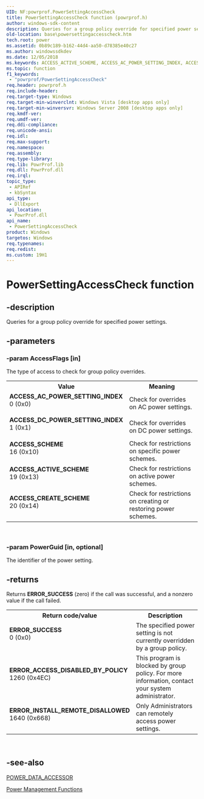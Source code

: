 ```yaml
---
UID: NF:powrprof.PowerSettingAccessCheck
title: PowerSettingAccessCheck function (powrprof.h)
author: windows-sdk-content
description: Queries for a group policy override for specified power settings.
old-location: base\powersettingaccesscheck.htm
tech.root: power
ms.assetid: 0b89c189-b162-44d4-aa50-d78385e40c27
ms.author: windowssdkdev
ms.date: 12/05/2018
ms.keywords: ACCESS_ACTIVE_SCHEME, ACCESS_AC_POWER_SETTING_INDEX, ACCESS_CREATE_SCHEME, ACCESS_DC_POWER_SETTING_INDEX, ACCESS_SCHEME, PowerSettingAccessCheck, PowerSettingAccessCheck function, base.powersettingaccesscheck, powrprof/PowerSettingAccessCheck
ms.topic: function
f1_keywords: 
 - "powrprof/PowerSettingAccessCheck"
req.header: powrprof.h
req.include-header: 
req.target-type: Windows
req.target-min-winverclnt: Windows Vista [desktop apps only]
req.target-min-winversvr: Windows Server 2008 [desktop apps only]
req.kmdf-ver: 
req.umdf-ver: 
req.ddi-compliance: 
req.unicode-ansi: 
req.idl: 
req.max-support: 
req.namespace: 
req.assembly: 
req.type-library: 
req.lib: PowrProf.lib
req.dll: PowrProf.dll
req.irql: 
topic_type:
 - APIRef
 - kbSyntax
api_type:
 - DllExport
api_location:
 - PowrProf.dll
api_name:
 - PowerSettingAccessCheck
product: Windows
targetos: Windows
req.typenames: 
req.redist: 
ms.custom: 19H1
---
```


# PowerSettingAccessCheck function


## -description


Queries for a group policy override for specified power settings.


## -parameters




### -param AccessFlags [in]

The type of access to check for group policy overrides.

<table>
<tr>
<th>Value</th>
<th>Meaning</th>
</tr>
<tr>
<td width="40%"><a id="ACCESS_AC_POWER_SETTING_INDEX"></a><a id="access_ac_power_setting_index"></a><dl>
<dt><b>ACCESS_AC_POWER_SETTING_INDEX</b></dt>
<dt>0 (0x0)</dt>
</dl>
</td>
<td width="60%">
Check for overrides on AC power settings.

</td>
</tr>
<tr>
<td width="40%"><a id="ACCESS_DC_POWER_SETTING_INDEX"></a><a id="access_dc_power_setting_index"></a><dl>
<dt><b>ACCESS_DC_POWER_SETTING_INDEX</b></dt>
<dt>1 (0x1)</dt>
</dl>
</td>
<td width="60%">
Check for overrides on DC power settings.

</td>
</tr>
<tr>
<td width="40%"><a id="ACCESS_SCHEME"></a><a id="access_scheme"></a><dl>
<dt><b>ACCESS_SCHEME</b></dt>
<dt>16 (0x10)</dt>
</dl>
</td>
<td width="60%">
Check for restrictions on specific power schemes.

</td>
</tr>
<tr>
<td width="40%"><a id="ACCESS_ACTIVE_SCHEME"></a><a id="access_active_scheme"></a><dl>
<dt><b>ACCESS_ACTIVE_SCHEME</b></dt>
<dt>19 (0x13)</dt>
</dl>
</td>
<td width="60%">
Check for restrictions on active power schemes.

</td>
</tr>
<tr>
<td width="40%"><a id="ACCESS_CREATE_SCHEME"></a><a id="access_create_scheme"></a><dl>
<dt><b>ACCESS_CREATE_SCHEME</b></dt>
<dt>20 (0x14)</dt>
</dl>
</td>
<td width="60%">
Check for restrictions on creating or restoring power schemes.

</td>
</tr>
</table>
 


### -param PowerGuid [in, optional]

The identifier of the power setting.


## -returns



Returns <b>ERROR_SUCCESS</b> (zero) if the call was successful, and a nonzero value if 
      the call failed.

<table>
<tr>
<th>Return code/value</th>
<th>Description</th>
</tr>
<tr>
<td width="40%">
<dl>
<dt><b>ERROR_SUCCESS</b></dt>
<dt>0 (0x0)</dt>
</dl>
</td>
<td width="60%">
The specified power setting is not currently overridden by a group policy.

</td>
</tr>
<tr>
<td width="40%">
<dl>
<dt><b>ERROR_ACCESS_DISABLED_BY_POLICY</b></dt>
<dt>1260 (0x4EC)</dt>
</dl>
</td>
<td width="60%">
This program is blocked by group policy. For more information, contact your system administrator.

</td>
</tr>
<tr>
<td width="40%">
<dl>
<dt><b>ERROR_INSTALL_REMOTE_DISALLOWED</b></dt>
<dt>1640 (0x668)</dt>
</dl>
</td>
<td width="60%">
Only Administrators can remotely access power settings.

</td>
</tr>
</table>
 




## -see-also




<a href="https://docs.microsoft.com/windows/desktop/api/powrprof/ne-powrprof-_power_data_accessor">POWER_DATA_ACCESSOR</a>



<a href="https://docs.microsoft.com/windows/desktop/Power/power-management-functions">Power Management Functions</a>
 

 


